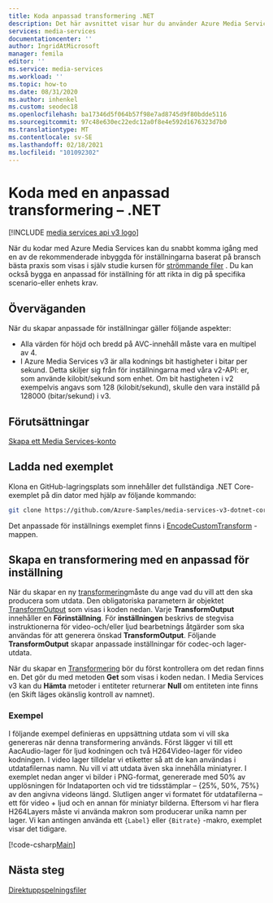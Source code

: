 ```yaml
---
title: Koda anpassad transformering .NET
description: Det här avsnittet visar hur du använder Azure Media Services v3 för att koda en anpassad transformering med hjälp av .NET.
services: media-services
documentationcenter: ''
author: IngridAtMicrosoft
manager: femila
editor: ''
ms.service: media-services
ms.workload: ''
ms.topic: how-to
ms.date: 08/31/2020
ms.author: inhenkel
ms.custom: seodec18
ms.openlocfilehash: ba17346d5f064b57f98e7ad8745d9f80bdde5116
ms.sourcegitcommit: 97c48e630ec22edc12a0f8e4e592d1676323d7b0
ms.translationtype: MT
ms.contentlocale: sv-SE
ms.lasthandoff: 02/18/2021
ms.locfileid: "101092302"
---
```

# <a name="how-to-encode-with-a-custom-transform---net"></a>Koda med en anpassad transformering – .NET

[!INCLUDE [media services api v3 logo](./includes/v3-hr.md)]

När du kodar med Azure Media Services kan du snabbt komma igång med en av de rekommenderade inbyggda för inställningarna baserat på bransch bästa praxis som visas i själv studie kursen för [strömmande filer](stream-files-tutorial-with-api.md) . Du kan också bygga en anpassad för inställning för att rikta in dig på specifika scenario-eller enhets krav.

## <a name="considerations"></a>Överväganden

När du skapar anpassade för inställningar gäller följande aspekter:

* Alla värden för höjd och bredd på AVC-innehåll måste vara en multipel av 4.
* I Azure Media Services v3 är alla kodnings bit hastigheter i bitar per sekund. Detta skiljer sig från för inställningarna med våra v2-API: er, som använde kilobit/sekund som enhet. Om bit hastigheten i v2 exempelvis angavs som 128 (kilobit/sekund), skulle den vara inställd på 128000 (bitar/sekund) i v3.

## <a name="prerequisites"></a>Förutsättningar

[Skapa ett Media Services-konto](./create-account-howto.md)

## <a name="download-the-sample"></a>Ladda ned exemplet

Klona en GitHub-lagringsplats som innehåller det fullständiga .NET Core-exemplet på din dator med hjälp av följande kommando:  

 ```bash
 git clone https://github.com/Azure-Samples/media-services-v3-dotnet-core-tutorials.git
 ```
 
Det anpassade för inställnings exemplet finns i [EncodeCustomTransform](https://github.com/Azure-Samples/media-services-v3-dotnet-core-tutorials/blob/master/NETCore/EncodeCustomTransform/) -mappen.

## <a name="create-a-transform-with-a-custom-preset"></a>Skapa en transformering med en anpassad för inställning

När du skapar en ny [transformering](/rest/api/media/transforms)måste du ange vad du vill att den ska producera som utdata. Den obligatoriska parametern är objektet [TransformOutput](/rest/api/media/transforms/createorupdate#transformoutput) som visas i koden nedan. Varje **TransformOutput** innehåller en **Förinställning**. För **inställningen** beskrivs de stegvisa instruktionerna för video-och/eller ljud bearbetnings åtgärder som ska användas för att generera önskad **TransformOutput**. Följande **TransformOutput** skapar anpassade inställningar för codec-och lager-utdata.

När du skapar en [Transformering](/rest/api/media/transforms) bör du först kontrollera om det redan finns en. Det gör du med metoden **Get** som visas i koden nedan. I Media Services v3 kan du **Hämta** metoder i entiteter returnerar **Null** om entiteten inte finns (en Skift läges okänslig kontroll av namnet).

### <a name="example"></a>Exempel

I följande exempel definieras en uppsättning utdata som vi vill ska genereras när denna transformering används. Först lägger vi till ett AacAudio-lager för ljud kodningen och två H264Video-lager för video kodningen. I video lager tilldelar vi etiketter så att de kan användas i utdatafilernas namn. Nu vill vi att utdata även ska innehålla miniatyrer. I exemplet nedan anger vi bilder i PNG-format, genererade med 50% av upplösningen för Indataporten och vid tre tidsstämplar – {25%, 50%, 75%} av den angivna videons längd. Slutligen anger vi formatet för utdatafilerna – ett för video + ljud och en annan för miniatyr bilderna. Eftersom vi har flera H264Layers måste vi använda makron som producerar unika namn per lager. Vi kan antingen använda ett `{Label}` eller `{Bitrate}` -makro, exemplet visar det tidigare.

[!code-csharp[Main](../../../media-services-v3-dotnet-core-tutorials/NETCore/EncodeCustomTransform/MediaV3ConsoleApp/Program.cs#EnsureTransformExists)]

## <a name="next-steps"></a>Nästa steg

[Direktuppspelningsfiler](stream-files-tutorial-with-api.md) 
